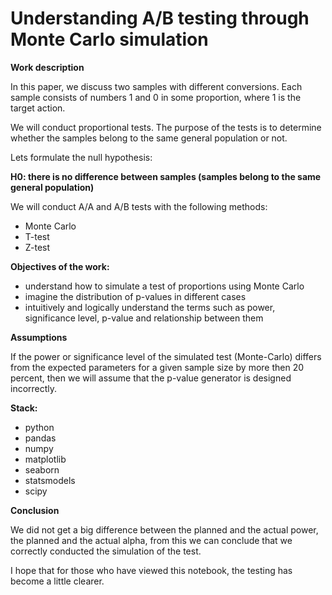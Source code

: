 # Understanding A/B testing through Monte Carlo simulation

**Work description**

In this paper, we discuss two samples with different conversions. Each sample consists of numbers 1 and 0 in some proportion, where 1 is the target action. 

We will conduct proportional tests. The purpose of the tests is to determine whether the samples belong to the same general population or not. 

Lets formulate the null hypothesis:

**H0: there is no difference between samples (samples belong to the same general population)**

We will conduct A/A and A/B tests with the following methods:
- Monte Carlo
- T-test
- Z-test

**Objectives of the work:**
- understand how to simulate a test of proportions using Monte Carlo
- imagine the distribution of p-values in different cases
- intuitively and logically understand the terms such as power, significance level, p-value and relationship between them

**Assumptions**

If the power or significance level of the simulated test (Monte-Carlo) differs from the expected parameters for a given sample size by more then 20 percent, then we will assume that the p-value generator is designed incorrectly.

**Stack:**
- python
- pandas
- numpy
- matplotlib
- seaborn
- statsmodels
- scipy

**Conclusion**

We did not get a big difference between the planned and the actual power, the planned and the actual alpha, from this we can conclude that we correctly conducted the simulation of the test.

I hope that for those who have viewed this notebook, the testing has become a little clearer.
